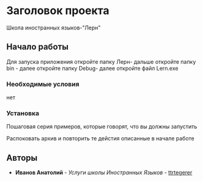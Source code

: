 # Заголовок проекта

Школа иностранных языков-"Лерн"

## Начало работы

Для запуска приложения откройте папку Лерн- дальше откройте папку bin - далее откройте папку Debug- далее откройте файл Lern.exe

### Необходимые условия
нет
### Установка

Пошаговая серия примеров, которые говорят, что вы должны запустить

Распоковать архив и повторить те дейстия описанные в начале работе

## Авторы

* **Иванов Анатолий** - *Услуги школы Иностранных Языков* - [ttrtegerer](https://github.com/ttrtegerer)
